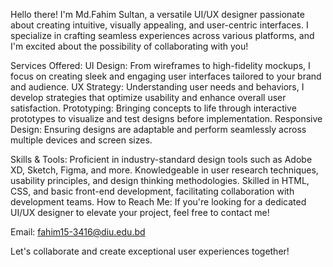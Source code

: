 
Hello there! I'm Md.Fahim Sultan, a versatile UI/UX designer passionate about creating intuitive, visually appealing, and user-centric interfaces. I specialize in crafting seamless experiences across various platforms, and I'm excited about the possibility of collaborating with you!

Services Offered:
UI Design: From wireframes to high-fidelity mockups, I focus on creating sleek and engaging user interfaces tailored to your brand and audience.
UX Strategy: Understanding user needs and behaviors, I develop strategies that optimize usability and enhance overall user satisfaction.
Prototyping: Bringing concepts to life through interactive prototypes to visualize and test designs before implementation.
Responsive Design: Ensuring designs are adaptable and perform seamlessly across multiple devices and screen sizes.

Skills & Tools:
Proficient in industry-standard design tools such as Adobe XD, Sketch, Figma, and more.
Knowledgeable in user research techniques, usability principles, and design thinking methodologies.
Skilled in HTML, CSS, and basic front-end development, facilitating collaboration with development teams.
How to Reach Me:
If you're looking for a dedicated UI/UX designer to elevate your project, feel free to contact me!

Email: fahim15-3416@diu.edu.bd

Let's collaborate and create exceptional user experiences together!
